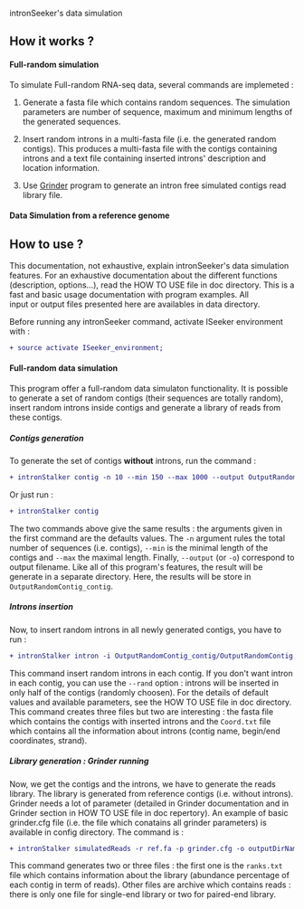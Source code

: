 intronSeeker's data simulation 


How it works ?
--------------

#### Full-random simulation 

To simulate Full-random RNA-seq data, several commands are implemeted :

1. Generate a fasta file which contains random sequences. The simulation parameters are number of sequence,
maximum and minimum lengths of the generated sequences.

2. Insert random introns in a multi-fasta file (i.e. the generated random contigs). 
This produces a multi-fasta file with the contigs containing introns and a text 
file containing inserted introns' description and location information.

3. Use [Grinder](https://sourceforge.net/projects/biogrinder/) program to 
generate an intron free simulated contigs read library file.

#### Data Simulation from a reference genome


How to use ? 
------------

This documentation, not exhaustive, explain intronSeeker's data simulation features. 
For an exhaustive documentation about the different functions 
(description, options...), read the HOW TO USE file in doc directory. 
This is a fast and basic usage documentation with program examples. All  
input or output files presented here are availables in data directory. 

Before running any intronSeeker command, activate ISeeker environment with :

```diff
+ source activate ISeeker_environment;
```

#### Full-random data simulation

This program offer a full-random data simulaton functionality. It is possible to 
generate a set of random contigs (their sequences are totally random), insert random introns inside contigs
and generate a library of reads from these contigs. 

##### Contigs generation

To generate the set of contigs **without** introns, run the command : 
```diff
+ intronStalker contig -n 10 --min 150 --max 1000 --output OutputRandomContig.fa
```
Or just run :

```diff
+ intronStalker contig
```
The two commands above give the same results : the arguments given in the first 
command are the defaults values. The `-n` argument rules the total number of 
sequences (i.e. contigs), `--min` is the minimal length of the contigs and `--max`
the maximal length. Finally, `--output` (or `-o`) correspond to output filename.
Like all of this program's features, the result will be generate in a separate 
directory. Here, the results will be store in `OutputRandomContig_contig`.

##### Introns insertion 

Now, to insert random introns in all newly generated contigs, you have to run :

 ```diff
 + intronStalker intron -i OutputRandomContig_contig/OutputRandomContig.fa
 ``` 

This command insert random introns in each contig. If you don't want intron in 
each contig, you can use the `--rand` option : introns will be inserted in only 
half of the contigs (randomly choosen). For the details of default values and 
available parameters, see the HOW TO USE file in doc directory.
This command creates three files but two are interesting : the fasta file which 
contains the contigs with inserted introns and the `Coord.txt` file which contains 
all the information about introns (contig name, begin/end coordinates, strand).

##### Library generation : Grinder running

Now, we get the contigs and the introns, we have to generate the reads library. 
The library is generated from reference contigs (i.e. without introns). Grinder 
needs a lot of parameter (detailed in Grinder documentation and in Grinder section
in HOW TO USE file in doc repertory). An example of basic grinder.cfg file (i.e. the file 
which conatains all grinder parameters) is available in config directory. The command is : 

```diff
+ intronStalker simulatedReads -r ref.fa -p grinder.cfg -o outputDirName
```

This command generates two or three files : the first one is the `ranks.txt` file
which contains information about the library (abundance percentage of each contig 
in term of reads). Other files are archive which contains reads : there is only 
one file for single-end library or two for paired-end library.